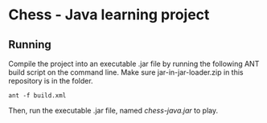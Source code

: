 # Chess - Java learning project

## Running

Compile the project into an executable .jar file by running the following ANT build script on the command line. Make sure jar-in-jar-loader.zip in this repository is in the folder.

```
ant -f build.xml
```

Then, run the executable .jar file, named _chess-java.jar_ to play.